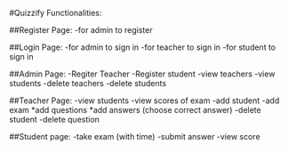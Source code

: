 #Quizzify Functionalities:


##Register Page:
-for admin to register
	
##Login Page:
-for admin to sign in
-for teacher to sign in
-for student to sign in

##Admin Page:
-Regiter Teacher
-Register student
-view teachers
-view students
-delete teachers
-delete students
	
##Teacher Page:
-view students
-view scores of exam
-add student
-add exam
	*add questions
		*add answers (choose correct answer)
-delete student
-delete question
	
##Student page:
-take exam (with time)
-submit answer
-view score
	
